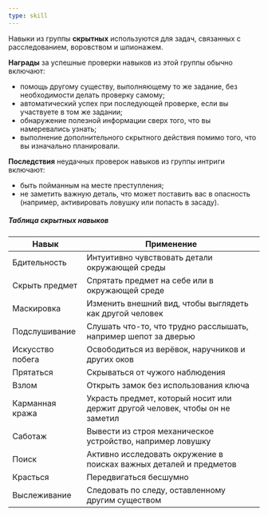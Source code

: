 ```yaml
---
type: skill
---
```


Навыки из группы **скрытных** используются для задач, связанных с расследованием, воровством и шпионажем.

**Награды** за успешные проверки навыков из этой группы обычно включают:
- помощь другому существу, выполняющему то же задание, без необходимости делать проверку самому;
- автоматический успех при последующей проверке, если вы участвуете в том же задании;
- обнаружение полезной информации сверх того, что вы намеревались узнать;
- выполнение дополнительного скрытного действия помимо того, что вы изначально планировали.

**Последствия** неудачных проверок навыков из группы интриги включают:
- быть пойманным на месте преступления;
- не заметить важную деталь, что может поставить вас в опасность (например, активировать ловушку или попасть в засаду).

##### Таблица скрытных навыков

| Навык            | Применение                                                                    |
| ---------------- | ----------------------------------------------------------------------------- |
| Бдительность     | Интуитивно чувствовать детали окружающей среды                                |
| Скрыть предмет   | Спрятать предмет на себе или в окружающей среде                               |
| Маскировка       | Изменить внешний вид, чтобы выглядеть как другой человек                      |
| Подслушивание    | Слушать что-то, что трудно расслышать, например шепот за дверью               |
| Искусство побега | Освободиться из верёвок, наручников и других оков                             |
| Прятаться        | Скрываться от чужого наблюдения                                               |
| Взлом            | Открыть замок без использования ключа                                         |
| Карманная кража  | Украсть предмет, который носит или держит другой человек, чтобы он не заметил |
| Саботаж          | Вывести из строя механическое устройство, например ловушку                    |
| Поиск            | Активно исследовать окружение в поисках важных деталей и предметов            |
| Красться         | Передвигаться бесшумно                                                        |
| Выслеживание     | Следовать по следу, оставленному другим существом                             |

